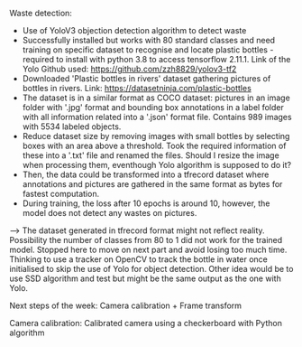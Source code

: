 Waste detection: 
- Use of YoloV3 objection detection algorithm to detect waste 
- Successfully installed but works with 80 standard classes and need training on specific dataset to recognise and locate plastic bottles - required to install with python 3.8 to access tensorflow 2.11.1. Link of the Yolo Github used: https://github.com/zzh8829/yolov3-tf2
- Downloaded 'Plastic bottles in rivers' dataset gathering pictures of bottles in rivers. Link: https://datasetninja.com/plastic-bottles
- The dataset is in a similar format as COCO dataset: pictures in an image folder with '.jpg' format and bounding box annotations in a label folder with all information related into a '.json' format file. Contains 989 images with 5534 labeled objects. 
- Reduce dataset size by removing images with small bottles by selecting boxes with an area above a threshold. Took the required information of these into a '.txt' file and renamed the files. Should I resize the image when processing them, eventhough Yolo algorithm is supposed to do it? 
- Then, the data could be transformed into a tfrecord dataset where annotations and pictures are gathered in the same format as bytes for fastest computation. 
- During training, the loss after 10 epochs is around 10, however, the model does not detect any wastes on pictures. 

--> The dataset generated in tfrecord format might not reflect reality. Possibility the number of classes from 80 to 1 did not work for the trained model. Stopped here to move on next part and avoid losing too much time. Thinking to use a tracker on OpenCV to track the bottle in water once initialised to skip the use of Yolo for object detection. Other idea would be to use SSD algorithm and test but might be the same output as the one with Yolo.

Next steps of the week: Camera calibration + Frame transform

Camera calibration:
Calibrated camera using a checkerboard with Python algorithm
